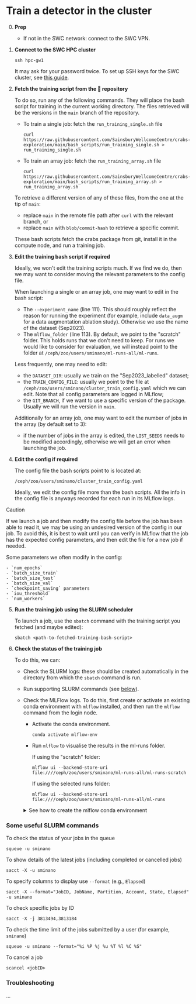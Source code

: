 # Train a detector in the cluster

0.  **Prep**

    - If not in the SWC network: connect to the SWC VPN.

1.  **Connect to the SWC HPC cluster**

    ```
    ssh hpc-gw1
    ```

    It may ask for your password twice. To set up SSH keys for the SWC cluster, see [this guide](https://howto.neuroinformatics.dev/programming/SSH-SWC-cluster.html#ssh-keys).

1.  **Fetch the training script from the 🦀 repository**

    To do so, run any of the following commands. They will place the bash script for training in the current working directory. The files retrieved will be the versions in the `main` branch of the repository.

    - To train a single job: fetch the `run_training_single.sh` file

      ```
      curl https://raw.githubusercontent.com/SainsburyWellcomeCentre/crabs-exploration/main/bash_scripts/run_training_single.sh > run_training_single.sh
      ```

    - To train an array job: fetch the `run_training_array.sh` file
      ```
      curl https://raw.githubusercontent.com/SainsburyWellcomeCentre/crabs-exploration/main/bash_scripts/run_training_array.sh > run_training_array.sh
      ```

    To retrieve a different version of any of these files, from the one at the tip of `main`:

    - replace `main` in the remote file path after `curl` with the relevant branch, or
    - replace `main` with `blob/commit-hash` to retrieve a specific commit.

    These bash scripts fetch the crabs package from git, install it in the compute node, and run a training job.

1.  **Edit the training bash script if required**

    Ideally, we won't edit the training scripts much. If we find we do, then we may want to consider moving the relevant parameters to the config file.

    When launching a single or an array job, one may want to edit in the bash script:

    - The `--experiment_name` (line 111). This should roughly reflect the reason for running the experiment (for example, include `data_augm` for a data augmentation ablation study). Otherwise we use the name of the dataset (Sep2023).
    - The `mlflow_folder` (line 113). By default, we point to the "scratch" folder. This holds runs that we don't need to keep. For runs we would like to consider for evaluation, we will instead point to the folder at `/ceph/zoo/users/sminano/ml-runs-all/ml-runs`.

    Less frequently, one may need to edit:

    - the `DATASET_DIR`: usually we train on the "Sep2023_labelled" dataset;
    - the `TRAIN_CONFIG_FILE`: usually we point to the file at `/ceph/zoo/users/sminano/cluster_train_config.yaml` which we can edit. Note that all config parameters are logged in MLflow;
    - the `GIT_BRANCH`, if we want to use a specific version of the package. Usually we will run the version in `main`.

    Additionally for an array job, one may want to edit the number of jobs in the array (by default set to 3):

    - if the number of jobs in the array is edited, the `LIST_SEEDS` needs to be modified accordingly, otherwise we will get an error when launching the job.

1.  **Edit the config if required**

    The config file the bash scripts point to is located at:

    ```
    /ceph/zoo/users/sminano/cluster_train_config.yaml
    ```

    Ideally, we edit the config file more than the bash scripts. All the info in the config file is anyways recorded for each run in its MLflow logs.

> [!CAUTION]
>
> If we launch a job and then modify the config file before the job has been able to read it, we may be using an undesired version of the config in our job. To avoid this, it is best to wait until you can verify in MLflow that the job has the expected config parameters, and then edit the file for a new job if needed.

Some parameters we often modify in the config:

    - `num_epochs`
    - `batch_size_train`
    - `batch_size_test`
    - `batch_size_val`
    - `checkpoint_saving` parameters
    - `iou_threshold`
    - `num_workers`

5.  **Run the training job using the SLURM scheduler**

    To launch a job, use the `sbatch` command with the training script you fetched (and maybe edited):

    ```
    sbatch <path-to-fetched-training-bash-script>
    ```

1.  **Check the status of the training job**

    To do this, we can:

    - Check the SLURM logs: these should be created automatically in the directory from which the `sbatch` command is run.
    - Run supporting SLURM commands (see [below](#some-useful-slurm-commands)).
    - Check the MLFlow logs. To do this, first create or activate an existing conda environment with `mlflow` installed, and then run the `mlflow` command from the login node.

      - Activate the conda environment.
        ```
        conda activate mlflow-env
        ```
      - Run `mlflow` to visualise the results in the ml-runs folder.

        If using the "scratch" folder:

        ```
        mlflow ui --backend-store-uri file:////ceph/zoo/users/sminano/ml-runs-all/ml-runs-scratch
        ```

        If using the selected runs folder:

        ```
        mlflow ui --backend-store-uri file:////ceph/zoo/users/sminano/ml-runs-all/ml-runs
        ```

       <details>
          <summary>See how to create the mlflow conda environment</summary>

             - Load miniconda
                ```
                module load miniconda
                ```

             - Create a conda environment and install mlflow
                ```
                conda create -n mlflow-env python=3.10 mlflow -y
                ```

       </details>

### Some useful SLURM commands

To check the status of your jobs in the queue

```
squeue -u sminano
```

To show details of the latest jobs (including completed or cancelled jobs)

```
sacct -X -u sminano
```

To specify columns to display use `--format` (e.g., `Elapsed`)

```
sacct -X --format="JobID, JobName, Partition, Account, State, Elapsed" -u sminano
```

To check specific jobs by ID

```
sacct -X -j 3813494,3813184
```

To check the time limit of the jobs submitted by a user (for example, `sminano`)

```
squeue -u sminano --format="%i %P %j %u %T %l %C %S"
```

To cancel a job

```
scancel <jobID>
```

### Troubleshooting

...
